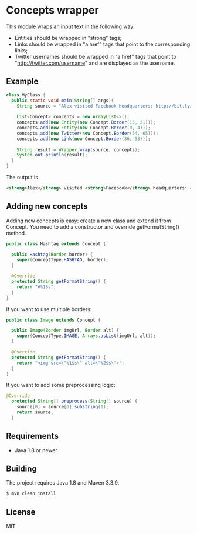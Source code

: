 # Concepts wrapper

This module wraps an input text in the following way:
- Entities should be wrapped in "strong" tags;
- Links should be wrapped in "a href" tags that point to the corresponding links;
- Twitter usernames should be wrapped in "a href" tags that point to
"http://twitter.com/username" and are displayed as the username.

## Example

```java
class MyClass {
  public static void main(String[] args){
    String source = "Alex visited Facebook headquarters: http://bit.ly/xyz @andrey4623";
    
    List<Concept> concepts = new ArrayList<>();
    concepts.add(new Entity(new Concept.Border(13, 21)));
    concepts.add(new Entity(new Concept.Border(0, 4)));
    concepts.add(new Twitter(new Concept.Border(54, 65)));
    concepts.add(new Link(new Concept.Border(36, 53)));
    
    String result = Wrapper.wrap(source, concepts);
    System.out.println(result);
  }
}
```

The output is 

```html
<strong>Alex</strong> visited <strong>Facebook</strong> headquarters: <a href=”http://bit.ly/xyz”>http://bit.ly/xyz</a> @ <a href=”http://twitter.com/andrey4623”>andrey4623</a>
```

## Adding new concepts

Adding new concepts is easy: create a new class and extend it from Concept. You need to add a constructor and override getFormatString() method. 

```java
public class Hashtag extends Concept {

  public Hashtag(Border border) {
    super(ConceptType.HASHTAG, border);
  }

  @Override
  protected String getFormatString() {
    return "#%1$s";
  }
}
```

If you want to use multiple borders:
```java
public class Image extends Concept {

  public Image(Border imgUrl, Border alt) {
    super(ConceptType.IMAGE, Arrays.asList(imgUrl, alt));
  }

  @Override
  protected String getFormatString() {
    return "<img src=\"%1$s\" alt=\"%2$s\">";
  }
}
```

If you want to add some preprocessing logic:
```java
@Override
  protected String[] preprocess(String[] source) {
    source[0] = source[0].substring(1);
    return source;
  }
```

## Requirements

- Java 1.8 or newer

## Building

The project requires Java 1.8 and Maven 3.3.9.

```sh
$ mvn clean install
```

## License

MIT
